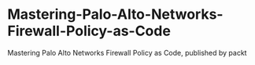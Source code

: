 # Mastering-Palo-Alto-Networks-Firewall-Policy-as-Code
Mastering Palo Alto Networks Firewall Policy as Code, published by packt
